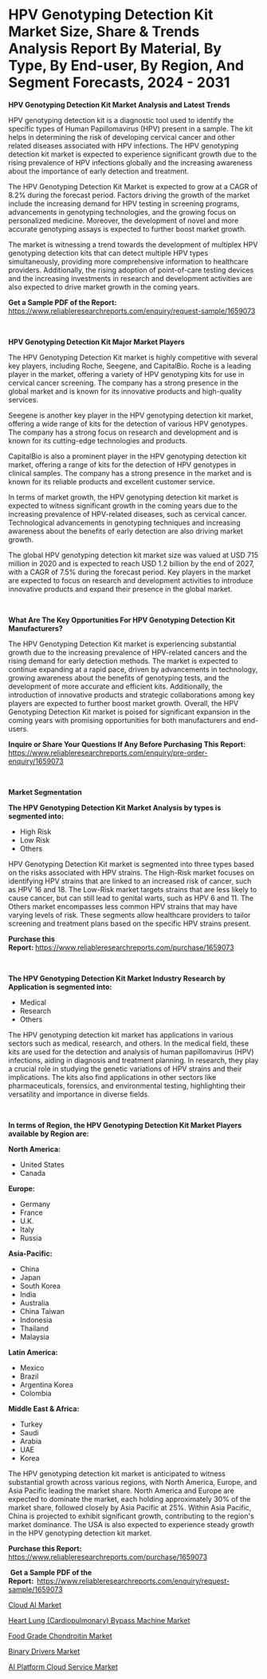 <p><h1>HPV Genotyping Detection Kit Market Size, Share & Trends Analysis Report By Material, By Type, By End-user, By Region, And Segment Forecasts, 2024 - 2031</h1></p><p><strong>HPV Genotyping Detection Kit Market Analysis and Latest Trends</strong></p>
<p><p>HPV genotyping detection kit is a diagnostic tool used to identify the specific types of Human Papillomavirus (HPV) present in a sample. The kit helps in determining the risk of developing cervical cancer and other related diseases associated with HPV infections. The HPV genotyping detection kit market is expected to experience significant growth due to the rising prevalence of HPV infections globally and the increasing awareness about the importance of early detection and treatment.</p><p>The HPV Genotyping Detection Kit Market is expected to grow at a CAGR of 8.2% during the forecast period. Factors driving the growth of the market include the increasing demand for HPV testing in screening programs, advancements in genotyping technologies, and the growing focus on personalized medicine. Moreover, the development of novel and more accurate genotyping assays is expected to further boost market growth.</p><p>The market is witnessing a trend towards the development of multiplex HPV genotyping detection kits that can detect multiple HPV types simultaneously, providing more comprehensive information to healthcare providers. Additionally, the rising adoption of point-of-care testing devices and the increasing investments in research and development activities are also expected to drive market growth in the coming years.</p></p>
<p><strong>Get a Sample PDF of the Report:&nbsp;</strong> <a href="https://www.reliableresearchreports.com/enquiry/request-sample/1659073">https://www.reliableresearchreports.com/enquiry/request-sample/1659073</a></p>
<p>&nbsp;</p>
<p><strong>HPV Genotyping Detection Kit Major Market Players</strong></p>
<p><p>The HPV Genotyping Detection Kit market is highly competitive with several key players, including Roche, Seegene, and CapitalBio. Roche is a leading player in the market, offering a variety of HPV genotyping kits for use in cervical cancer screening. The company has a strong presence in the global market and is known for its innovative products and high-quality services.</p><p>Seegene is another key player in the HPV genotyping detection kit market, offering a wide range of kits for the detection of various HPV genotypes. The company has a strong focus on research and development and is known for its cutting-edge technologies and products.</p><p>CapitalBio is also a prominent player in the HPV genotyping detection kit market, offering a range of kits for the detection of HPV genotypes in clinical samples. The company has a strong presence in the market and is known for its reliable products and excellent customer service.</p><p>In terms of market growth, the HPV genotyping detection kit market is expected to witness significant growth in the coming years due to the increasing prevalence of HPV-related diseases, such as cervical cancer. Technological advancements in genotyping techniques and increasing awareness about the benefits of early detection are also driving market growth.</p><p>The global HPV genotyping detection kit market size was valued at USD 715 million in 2020 and is expected to reach USD 1.2 billion by the end of 2027, with a CAGR of 7.5% during the forecast period. Key players in the market are expected to focus on research and development activities to introduce innovative products and expand their presence in the global market.</p></p>
<p>&nbsp;</p>
<p><strong>What Are The Key Opportunities For HPV Genotyping Detection Kit Manufacturers?</strong></p>
<p><p>The HPV Genotyping Detection Kit market is experiencing substantial growth due to the increasing prevalence of HPV-related cancers and the rising demand for early detection methods. The market is expected to continue expanding at a rapid pace, driven by advancements in technology, growing awareness about the benefits of genotyping tests, and the development of more accurate and efficient kits. Additionally, the introduction of innovative products and strategic collaborations among key players are expected to further boost market growth. Overall, the HPV Genotyping Detection Kit market is poised for significant expansion in the coming years with promising opportunities for both manufacturers and end-users.</p></p>
<p><strong>Inquire or Share Your Questions If Any Before Purchasing This Report:</strong> <a href="https://www.reliableresearchreports.com/enquiry/pre-order-enquiry/1659073">https://www.reliableresearchreports.com/enquiry/pre-order-enquiry/1659073</a></p>
<p>&nbsp;</p>
<p><strong>Market Segmentation</strong></p>
<p><strong>The HPV Genotyping Detection Kit Market Analysis by types is segmented into:</strong></p>
<p><ul><li>High Risk</li><li>Low Risk</li><li>Others</li></ul></p>
<p><p>HPV Genotyping Detection Kit market is segmented into three types based on the risks associated with HPV strains. The High-Risk market focuses on identifying HPV strains that are linked to an increased risk of cancer, such as HPV 16 and 18. The Low-Risk market targets strains that are less likely to cause cancer, but can still lead to genital warts, such as HPV 6 and 11. The Others market encompasses less common HPV strains that may have varying levels of risk. These segments allow healthcare providers to tailor screening and treatment plans based on the specific HPV strains present.</p></p>
<p><strong>Purchase this Report:&nbsp;</strong><a href="https://www.reliableresearchreports.com/purchase/1659073">https://www.reliableresearchreports.com/purchase/1659073</a></p>
<p>&nbsp;</p>
<p><strong>The HPV Genotyping Detection Kit Market Industry Research by Application is segmented into:</strong></p>
<p><ul><li>Medical</li><li>Research</li><li>Others</li></ul></p>
<p><p>The HPV genotyping detection kit market has applications in various sectors such as medical, research, and others. In the medical field, these kits are used for the detection and analysis of human papillomavirus (HPV) infections, aiding in diagnosis and treatment planning. In research, they play a crucial role in studying the genetic variations of HPV strains and their implications. The kits also find applications in other sectors like pharmaceuticals, forensics, and environmental testing, highlighting their versatility and importance in diverse fields.</p></p>
<p>&nbsp;</p>
<p><strong>In terms of Region, the HPV Genotyping Detection Kit Market Players available by Region are:</strong></p>
<p>
    <p> <strong> North America: </strong>
        <ul>
            <li>United States</li>
            <li>Canada</li>
        </ul>
        </p> 
    <p> <strong> Europe: </strong>
        <ul>
            <li>Germany</li>
            <li>France</li>
            <li>U.K.</li>
            <li>Italy</li>
            <li>Russia</li>
        </ul>
        </p> 
    <p> <strong> Asia-Pacific: </strong>
        <ul>
            <li>China</li>
            <li>Japan</li>
            <li>South Korea</li>
            <li>India</li>
            <li>Australia</li>
            <li>China Taiwan</li>
            <li>Indonesia</li>
            <li>Thailand</li>
            <li>Malaysia</li>
        </ul>
        </p> 
    <p> <strong> Latin America: </strong>
        <ul>
            <li>Mexico</li>
            <li>Brazil</li>
            <li>Argentina Korea</li>
            <li>Colombia</li>
        </ul>
        </p> 
    <p> <strong> Middle East & Africa: </strong>
        <ul>
            <li>Turkey</li>
            <li>Saudi</li>
            <li>Arabia</li>
            <li>UAE</li>
            <li>Korea</li>
        </ul>
    </p>
    </p>
<p><p>The HPV genotyping detection kit market is anticipated to witness substantial growth across various regions, with North America, Europe, and Asia Pacific leading the market share. North America and Europe are expected to dominate the market, each holding approximately 30% of the market share, followed closely by Asia Pacific at 25%. Within Asia Pacific, China is projected to exhibit significant growth, contributing to the region's market dominance. The USA is also expected to experience steady growth in the HPV genotyping detection kit market.</p></p>
<p><strong>Purchase this Report: </strong><a href="https://www.reliableresearchreports.com/purchase/1659073">https://www.reliableresearchreports.com/purchase/1659073</a></p>
<p>&nbsp;<strong>Get a Sample PDF of the Report:&nbsp;&nbsp;</strong><a href="https://www.reliableresearchreports.com/enquiry/request-sample/1659073">https://www.reliableresearchreports.com/enquiry/request-sample/1659073</a></p>
<p><strong></strong></p>
<p><p><a href="https://medium.com/@seansandoval1935/cloud-ai-market-the-key-to-successful-business-strategy-forecast-till-2031-be7ff9ff9a7b">Cloud AI Market</a></p><p><a href="https://github.com/Sinjinluong3e0awx2m195k76/Market-Research-Report-List-1/blob/main/heart-lung-cardiopulmonary-bypass-machine-market.md">Heart Lung (Cardiopulmonary) Bypass Machine Market</a></p><p><a href="https://github.com/CliffMedina6/Market-Research-Report-List-3/blob/main/food-grade-chondroitin-market.md">Food Grade Chondroitin Market</a></p><p><a href="https://medium.com/@seansandoval1935/binary-drivers-market-insights-into-market-cagr-market-trends-and-growth-strategies-c1e87e2df947">Binary Drivers Market</a></p><p><a href="https://medium.com/@seansandoval1935/ai-platform-cloud-service-market-analysis-its-cagr-market-segmentation-and-global-industry-f39e05ded2ee">AI Platform Cloud Service Market</a></p></p>